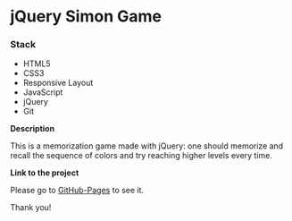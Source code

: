 # jQuery Simon Game

### Stack

* HTML5
* CSS3
* Responsive Layout
* JavaScript
* jQuery
* Git

**Description**

This is a memorization game made with jQuery: one should memorize and recall the sequence of colors and try reaching higher levels every time.

**Link to the project**

Please go to [GitHub-Pages](https://marybayt.github.io/jQuery-Simon-Game/) to see it.

Thank you!